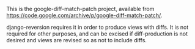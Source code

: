 This is the google-diff-match-patch project, available from
https://code.google.com/archive/p/google-diff-match-patch/.

django-reversion requires it in order to produce views with diffs. It is not
required for other purposes, and can be excised if diff-production is not
desired and views are revised so as not to include diffs.